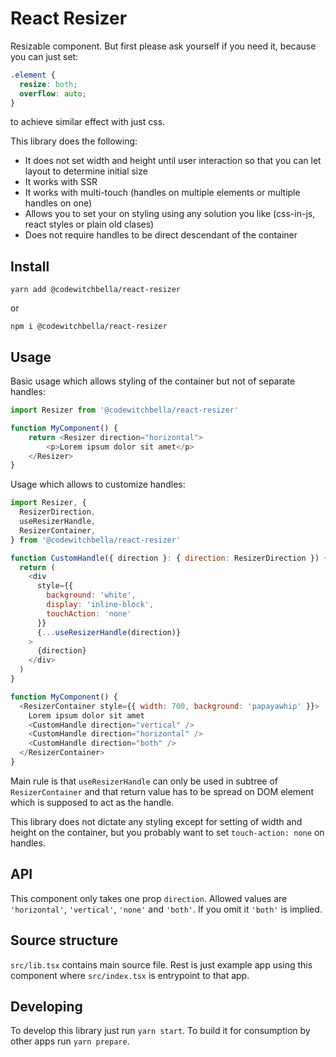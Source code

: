 # React Resizer

Resizable component. But first please ask yourself if you need it, because you
can just set:
```css
.element {
  resize: both;
  overflow: auto;
}
```
to achieve similar effect with just css.

This library does the following:

- It does not set width and height until user interaction so that you can let layout to determine initial size
- It works with SSR
- It works with multi-touch (handles on multiple elements or multiple handles on one)
- Allows you to set your on styling using any solution you like (css-in-js, react styles or plain old clases)
- Does not require handles to be direct descendant of the container

## Install

`yarn add @codewitchbella/react-resizer`

or

`npm i @codewitchbella/react-resizer`

## Usage

Basic usage which allows styling of the container but not of separate handles:

```js
import Resizer from '@codewitchbella/react-resizer'

function MyComponent() {
    return <Resizer direction="horizontal">
        <p>Lorem ipsum dolor sit amet</p>
    </Resizer>
}
```

Usage which allows to customize handles:

```js
import Resizer, {
  ResizerDirection,
  useResizerHandle,
  ResizerContainer,
} from '@codewitchbella/react-resizer'

function CustomHandle({ direction }: { direction: ResizerDirection }) {
  return (
    <div
      style={{
        background: 'white',
        display: 'inline-block',
        touchAction: 'none'
      }}
      {...useResizerHandle(direction)}
    >
      {direction}
    </div>
  )
}

function MyComponent() {
  <ResizerContainer style={{ width: 700, background: 'papayawhip' }}>
    Lorem ipsum dolor sit amet
    <CustomHandle direction="vertical" />
    <CustomHandle direction="horizontal" />
    <CustomHandle direction="both" />
  </ResizerContainer>
}
```

Main rule is that `useResizerHandle` can only be used in subtree of 
`ResizerContainer` and that return value has to be spread on DOM element which
is supposed to act as the handle.

This library does not dictate any styling except for setting of width and height
on the container, but you probably want to set `touch-action: none` on handles.

## API

This component only takes one prop `direction`. Allowed values are `'horizontal'`,
`'vertical'`, `'none'` and `'both'`. If you omit it `'both'` is implied.

## Source structure

`src/lib.tsx` contains main source file. Rest is just example app using this
component where `src/index.tsx` is entrypoint to that app.

## Developing

To develop this library just run `yarn start`. To build it for consumption by
other apps run `yarn prepare`.
